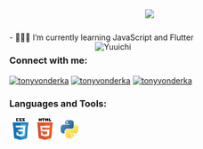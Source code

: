 <h1 align="center">
    <img src="https://readme-typing-svg.herokuapp.com/?font=Righteous&size=35&center=true&vCenter=true&width=500&height=70&duration=4000&lines=Hi+There!+%F0%9F%91%8B;+I%27m+Tony+Vonderka!;" />
</h1>
- 👨🏾‍💻 I’m currently learning JavaScript and Flutter
<img align="right" alt="Yuuichi" width="350" src="https://i.pinimg.com/originals/1b/2e/0e/1b2e0ef7aafa0d4ee33ce0d24412fac0.gif">

<h3 align="left">Connect with me:</h3>
<p align="left">
<a href="https://twitter.com/tonyvonderka" target="blank"><img align="center" src="https://raw.githubusercontent.com/rahuldkjain/github-profile-readme-generator/master/src/images/icons/Social/twitter.svg" alt="tonyvonderka" height="30" width="40" /></a>
<a href="https://www.instagram.com/tonyvonderka" target="blank"><img align="center" src="https://raw.githubusercontent.com/rahuldkjain/github-profile-readme-generator/master/src/images/icons/Social/instagram.svg" alt="tonyvonderka" height="30" width="40" /></a>
<a href="https://www.youtube.com/channel/UC7Fvj6sPUDchYwPcPqBw0qA" target="blank"><img align="center" src="https://raw.githubusercontent.com/rahuldkjain/github-profile-readme-generator/master/src/images/icons/Social/youtube.svg" alt="tonyvonderka" height="30" width="40" /></a>
</p>

<h3 align="left">Languages and Tools:</h3>
<p align="left"> <img src="https://raw.githubusercontent.com/devicons/devicon/master/icons/css3/css3-original-wordmark.svg" alt="css3" width="40" height="40"/> </a> <img src="https://raw.githubusercontent.com/devicons/devicon/master/icons/html5/html5-original-wordmark.svg" alt="html5" width="40" height="40"/> </a> <img src="https://raw.githubusercontent.com/devicons/devicon/master/icons/python/python-original.svg" alt="python" width="40" height="40"/> </a> </p>

